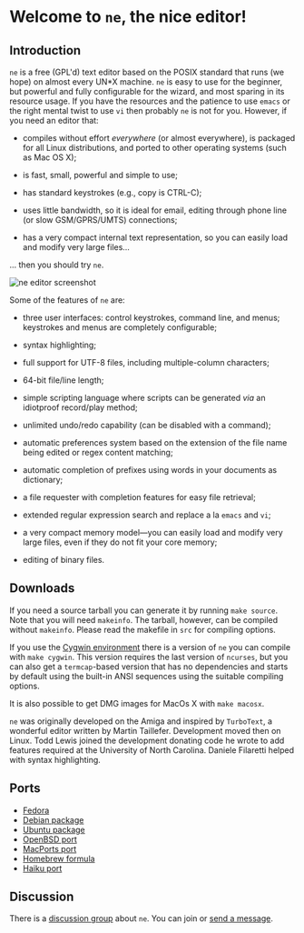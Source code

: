 # Welcome to `ne`, the nice editor!

## Introduction

`ne` is a free (GPL'd) text editor based on the POSIX standard that runs
(we hope) on almost every UN*X machine. `ne` is easy to use for the
beginner, but powerful and fully configurable for the wizard, and most
sparing in its resource usage. If you have the resources and the patience
to use `emacs` or the right mental twist to use `vi` then probably `ne` is
not for you. However, if you need an editor that:

* compiles without effort *everywhere* (or almost everywhere), is packaged
  for all Linux distributions, and ported to other operating systems (such
  as Mac OS X);

* is fast, small, powerful and simple to use;

* has standard keystrokes (e.g., copy is CTRL-C);

* uses little bandwidth, so it is ideal for email, editing through phone
  line (or slow GSM/GPRS/UMTS) connections;

* has a very compact internal text representation, so you can easily load
  and modify very large files…

… then you should try `ne`.

![ne editor screenshot](https://github.com/vigna/ne/blob/master/ne.png)

Some of the features of `ne` are:

* three user interfaces: control keystrokes, command line, and menus;
  keystrokes and menus are completely configurable;

* syntax highlighting;

* full support for UTF-8 files, including multiple-column characters;

* 64-bit file/line length;

* simple scripting language where scripts can be generated *via* an
  idiotproof record/play method;

* unlimited undo/redo capability (can be disabled with a command);

* automatic preferences system based on the extension of the file name
  being edited or regex content matching;

* automatic completion of prefixes using words in your documents as
  dictionary;

* a file requester with completion features for easy file retrieval;

* extended regular expression search and replace a la `emacs` and `vi`;

* a very compact memory model—you can easily load and modify very large
  files, even if they do not fit your core memory;

* editing of binary files.

## Downloads

If you need a source tarball you can generate it by running `make source`.
Note that you will need `makeinfo`. The tarball, however, can be compiled
without `makeinfo`. Please read the makefile in `src` for compiling
options.

If you use the [Cygwin environment](http://www.cygwin.com/) there is a
version of `ne` you can compile with `make cygwin`. This version requires
the last version of `ncurses`, but you can also get a `termcap`-based
version that has no dependencies and starts by default using the built-in
ANSI sequences using the suitable compiling options.

It is also possible to get DMG images for MacOs X with `make macosx`.

`ne` was originally developed on the Amiga and inspired by `TurboText`, a
wonderful editor written by Martin Taillefer. Development moved then on
Linux. Todd Lewis joined the development donating code he wrote to add
features required at the University of North Carolina. Daniele Filaretti
helped with syntax highlighting.

## Ports

* [Fedora](https://src.fedoraproject.org/rpms/ne)
* [Debian package](https://packages.debian.org/stable/editors/ne)
* [Ubuntu package](http://packages.ubuntu.com/ne)
* [OpenBSD port](https://github.com/openbsd/ports/tree/master/editors/ne)
* [MacPorts port](https://ports.macports.org/port/ne/)
* [Homebrew formula](https://github.com/Homebrew/homebrew-core/blob/master/Formula/n/ne.rb)
* [Haiku port](https://depot.haiku-os.org/#!/pkg/ne)

## Discussion

There is a [discussion group](http://groups.google.com/group/niceeditor)
about `ne`. You can join or [send a
message](mailto:niceeditor@googlegroups.com).
